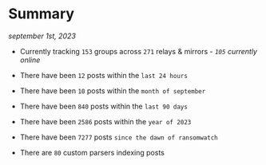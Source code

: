 
# Summary
_september 1st, 2023_

- Currently tracking `153` groups across `271` relays & mirrors - _`105` currently online_

- There have been `12` posts within the `last 24 hours`

- There have been `10` posts within the `month of september`

- There have been `840` posts within the `last 90 days`

- There have been `2586` posts within the `year of 2023`

- There have been `7277` posts `since the dawn of ransomwatch`

- There are `80` custom parsers indexing posts
